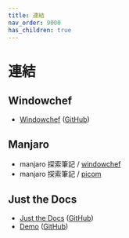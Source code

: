 ```yaml
---
title: 連結
nav_order: 9000
has_children: true
---
```


# 連結


## Windowchef

* [Windowchef](https://tudorr.ro/software/windowchef/) ([GitHub](https://github.com/tudurom/windowchef))


## Manjaro

* manjaro 探索筆記 / [windowchef](https://samwhelp.github.io/note-about-manjaro/read/adjustment/wm/windowchef.html)
* manjaro 探索筆記 / [picom](https://samwhelp.github.io/note-about-manjaro/read/adjustment/tool/picom.html)




## Just the Docs

* [Just the Docs](https://pmarsceill.github.io/just-the-docs/) ([GitHub](https://github.com/pmarsceill/just-the-docs))
* [Demo](https://pmarsceill.github.io/jtd-remote/) ([GitHub](https://github.com/pmarsceill/jtd-remote))
